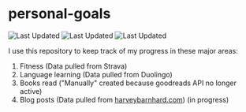 # personal-goals
![Last Updated](https://img.shields.io/date/1611061538?color=FC4C02&label=Fitness%20Updated&logo=strava)
![Last Updated](https://img.shields.io/date/1611061538?color=7ac70c&label=Language%20Updated&logo=duolingo)
![Last Updated](https://img.shields.io/date/1611061538?color=e9e5cd&label=Books%20Updated&logo=goodreads)

I use this repository to keep track of my progress in these major areas:

1. Fitness (Data pulled from Strava)
2. Language learning (Data pulled from Duolingo)
3. Books read ("Manually" created because goodreads API no longer active)
4. Blog posts (Data pulled from [harveybarnhard.com](https://harveybarnhard.com)) (in progress)
